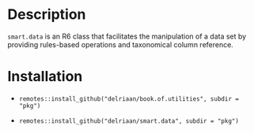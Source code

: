 # Description

`smart.data` is an R6 class that facilitates the manipulation of a data set by providing rules-based operations and taxonomical column reference.

# Installation

- `remotes::install_github("delriaan/book.of.utilities", subdir = "pkg")`

- `remotes::install_github("delriaan/smart.data", subdir = "pkg")`
